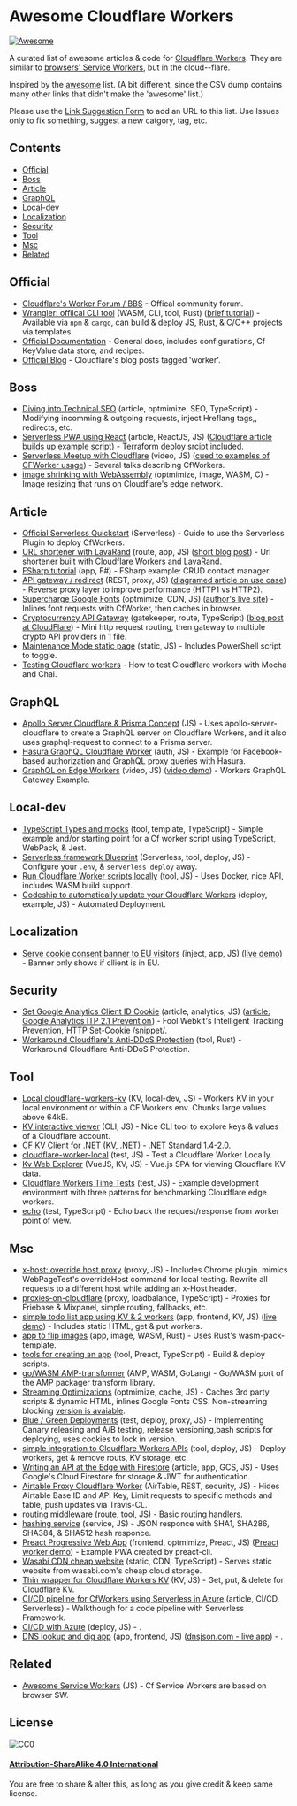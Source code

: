 # Awesome Cloudflare Workers

[![Awesome](https://cdn.rawgit.com/sindresorhus/awesome/d7305f38d29fed78fa85652e3a63e154dd8e8829/media/badge.svg)](https://github.com/sindresorhus/awesome)

A curated list of awesome articles & code for [Cloudflare Workers](https://workers.cloudflare.com/).  They are similar to [browsers' Service Workers](https://developer.mozilla.org/en-US/docs/Web/API/Service_Worker_API), but in the cloud--flare.

Inspired by the [awesome](https://github.com/sindresorhus/awesome) list.  (A bit different, since the CSV dump contains many other links that didn't make the 'awesome' list.)

Please use the [Link Suggestion Form](https://airtable.com/shryEZ28iLgjBbTCE) to add an URL to this list.  Use Issues only to fix something, suggest a new catgory, tag, etc.


## Contents

 - [Official](#official)
 - [Boss](#boss)
 - [Article](#article)
 - [GraphQL](#GraphQL)
 - [Local-dev](#local-dev)
 - [Localization](#localization)
 - [Security](#security)
 - [Tool](#tool)
 - [Msc](#msc)
 - [Related](#related)

## Official

- [Cloudflare's Worker Forum / BBS](https://community.cloudflare.com/c/developers/workers) - Offical community forum.
- [Wrangler: offiical CLI tool](https://github.com/cloudflare/wrangler) (WASM, CLI, tool, Rust) ([brief tutorial](https://dev.to/cloudflareworkers/a-brief-guide-to-what-s-new-with-cloudflare-workers-di8)) - Available via `npm` & `cargo`, can build & deploy JS, Rust, & C/C++ projects via templates.
- [Official Documentation](https://developers.cloudflare.com/workers/about/) - General docs, includes configurations, Cf KeyValue data store, and recipes.
- [Official Blog](https://blog.cloudflare.com/tag/workers/) - Cloudflare's blog posts tagged 'worker'.

## Boss

- [Diving into Technical SEO](https://blog.cloudflare.com/diving-into-technical-seo-cloudflare-workers/) (article, optmimize, SEO, TypeScript) - Modifying incomming & outgoing requests, inject Hreflang tags,, redirects, etc.
- [Serverless PWA using React](https://github.com/cloudflare/workers-react-pwa-example) (article, ReactJS, JS) ([Cloudflare article builds up example script](https://blog.cloudflare.com/serverless-pwa-react-cloudflare-workers/)) - Terraform deploy srcipt included.
- [Serverless Meetup with Cloudflare](https://www.heavybit.com/library/blog/serverless-meetup-with-cloudflare/) (video, JS) ([cued to examples of CFWorker usage](https://youtu.be/kGeu2GzyVKw?t=473)) - Several talks describing CfWorkers.
- [image shrinking with WebAssembly](https://github.com/cloudflare/cloudflare-workers-wasm-demo) (optmimize, image, WASM, C) - Image resizing that runs on Cloudflare's edge network.

## Article

- [Official Serverless Quickstart](https://serverless.com/framework/docs/providers/cloudflare/guide/quick-start/) (Serverless) - Guide to use the Serverless Plugin to deploy CfWorkers.
- [URL shortener with LavaRand](https://github.com/obezuk/cf-workers-link-shortener) (route, app, JS) ([short blog post](levi.lol/url-shortener-built-on-cloudflare/)) - Url shortener built with Cloudflare Workers and LavaRand.
- [FSharp tutorial](https://github.com/jbeeko/cfworker-web-api) (app, F#) - FSharp example: CRUD contact manager.
- [API gateway / redirect](https://github.com/jamesbibby/cloudflare-api-gateway) (REST, proxy, JS) ([diagramed article on use case](bibs.codes/posts/cloudflare-worker-api-gatway/)) - Reverse proxy layer to improve performance (HTTP1 vs HTTP2).
- [Supercharge Google Fonts](https://medium.com/@pierluc/supercharge-google-fonts-with-cloudflare-and-service-workers-25c37462fb6a) (optmimize, CDN, JS) ([author's live site](https://www.jirafe.io/)) - Inlines font requests with CfWorker, then caches in browser.
- [Cryptocurrency API Gateway](https://github.com/stevenpack/cryptoserviceworker) (gatekeeper, route, TypeScript) ([blog post at CloudFlare](https://blog.cloudflare.com/cryptocurrency-api-gateway-typescript-workers/)) - Mini http request routing, then gateway to multiple crypto API providers in 1 file.
- [Maintenance Mode static page](https://www.resdevops.com/2018/03/20/cloudflare-workers-maintenance-mode-static-page/) (static, JS) - Includes PowerShell script to toggle.
- [Testing Cloudflare workers](https://findwork.dev/blog/testing-cloudflare-workers/) - How to test Cloudflare workers with Mocha and Chai.

## GraphQL

- [Apollo Server Cloudflare & Prisma Concept](gitlab.com/travis-projects/cloudflare-workers-graphql-server) (JS) - Uses apollo-server-cloudflare to create a GraphQL server on Cloudflare Workers, and it also uses graphql-request to connect to a Prisma server.
- [Hasura GraphQL Cloudflare Worker](https://github.com/nathanwaters/hasura-cloudflare-worker) (auth, JS) - Example for Facebook-based authorization and GraphQL proxy queries with Hasura.
- [GraphQL on Edge Workers](https://github.com/cloudflare/workers-graphql-gateway-example) (video, JS) ([video demo](https://youtu.be/E9sDH6ylQc4)) - Workers GraphQL Gateway Example.

## Local-dev

- [TypeScript Types and mocks](https://github.com/udacity/cloudflare-typescript-workers) (tool, template, TypeScript) - Simple example and/or starting point for a Cf worker script using TypeScript, WebPack, & Jest.
- [Serverless framework Blueprint](https://github.com/signalnerve/serverless-cloudflare-workers-blueprint) (Serverless, tool, deploy, JS) - Configure your `.env`, & `serverless deploy` away.
- [Run Cloudflare Worker scripts locally](https://github.com/dollarshaveclub/cloudworker) (tool, JS) - Uses Docker, nice API, includes WASM build support.
- [Codeship to automatically update your Cloudflare Workers](https://github.com/karllhughes/workers-codeship-example) (deploy, example, JS) - Automated Deployment.

## Localization

- [Serve cookie consent banner to EU visitors](https://github.com/pioug/cookie-choice) (inject, app, JS) ([live demo](https://github.com/stevenpack/cryptoserviceworker)) - Banner only shows if cllient is in EU.

## Security

- [Set Google Analytics Client ID Cookie](https://gist.github.com/dustinrecko/9f34969250f2e0668d4c4fe4808520a7#file-worker-snippet-js) (article, analytics, JS) ([article: Google Analytics ITP 2.1 Prevention ](https://omr.ruhr/google-analytics-itp-2-1-prevention-http-set-cookie-snippet-182092779d40)) - Fool Webkit's Intelligent Tracking Prevention,  HTTP Set-Cookie /snippet/.
- [Workaround Cloudflare's Anti-DDoS Protection](https://github.com/hrbrmstr/cfhttr) (tool, Rust) - Workaround Cloudflare Anti-DDoS Protection.

## Tool

- [Local cloudflare-workers-kv](https://github.com/bitquant/cloudflare-workers-kv) (KV, local-dev, JS) - Workers KV in your local environment or within a CF Workers env.  Chunks large values above 64kB.
- [KV interactive viewer](https://github.com/jroyal/cloudflare-workers-kv-viewer) (CLI, JS) - Nice CLI tool to explore keys & values of a Cloudflare account.
- [CF KV Client for .NET](https://github.com/aozd4v/cloudflare-workers-kv-dotnet-client) (KV, .NET) - .NET Standard 1.4-2.0.
- [cloudflare-worker-local](https://github.com/gja/cloudflare-worker-local) (test, JS) - Test a Cloudflare Worker Locally.
- [Kv Web Explorer](https://github.com/bcnzer/kv-explorer-ui) (VueJS, KV, JS) - Vue.js SPA for viewing Cloudflare KV data.
- [Cloudflare Workers Time Tests](https://github.com/EverlastingBugstopper/cf-workers-benchmark) (test, JS) - Example development environment with three patterns for benchmarking Cloudflare edge workers.
- [echo](https://github.com/lebinh/cloudflare-workers#workers-zoo) (test, TypeScript) - Echo back the request/response from worker point of view.

## Msc

- [x-host: override host proxy](https://github.com/pmeenan/cf-workers/tree/master/xhost) (proxy, JS) - Includes Chrome plugin.  mimics WebPageTest's overrideHost command for local testing. Rewrite all requests to a different host while adding an x-Host header.
- [proxies-on-cloudflare](https://github.com/GitbookIO/proxies-on-cloudflare) (proxy, loadbalance, TypeScript) - Proxies for Friebase & Mixpanel, simple routing, fallbacks, etc.
- [simple todo list app using KV & 2 workers](https://github.com/signalnerve/cloudflare-workers-todos) (app, frontend, KV, JS) ([live demo](https://todo.kristianfreeman.com/)) - Includes static HTML, get & put workers.
- [app to flip images](https://github.com/Kellel/image_flipper) (app, image, WASM, Rust) - Uses Rust's wasm-pack-template.
- [tools for creating an app](https://github.com/postlight/cloudflare-worker-app-kit) (tool, Preact, TypeScript) - Build & deploy scripts.
- [go/WASM AMP-transformer](https://github.com/gabbifish/amp-transform-wasm) (AMP, WASM, GoLang) - Go/WASM port of the AMP packager transform library.
- [Streaming Optimizations](https://github.com/pmeenan/cf-workers/tree/master/streaming-optimizations) (optmimize, cache, JS) - Caches 3rd party scripts & dynamic HTML, inlines Google Fonts CSS.  Non-streaming blocking [version is avaiable](https://github.com/pmeenan/cf-workers/tree/master/optimization-pack).
- [Blue / Green Deployments](https://github.com/DigitalOptimizationGroup/blue-green-cloudflare-workers) (test, deploy, proxy, JS) - Implementing Canary releasing and A/B testing, release versioning,bash scripts for deploying, uses cookies to lock in version.
- [simple integration to Cloudflare Workers APIs](https://github.com/jspies/cloudflare-workers-toolkit) (tool, deploy, JS) - Deploy workers, get & remove routs, KV storage, etc.
- [Writing an API at the Edge with Firestore](https://blog.cloudflare.com/api-at-the-edge-workers-and-firestore/) (article, app, GCS, JS) - Uses Google's Cloud Firestore for storage & JWT for authentication.
- [Airtable Proxy Cloudflare Worker](https://github.com/portable-cto/airtable-proxy-worker) (AirTable, REST, security, JS) - Hides Airtable Base ID and API Key, Limit requests to specific methods and table, push updates via Travis-CL.
- [routing middleware](https://github.com/bitquant/cloudflare-workers) (route, tool, JS) - Basic routing handlers.
- [hashing service](https://github.com/windbirds/workers_examples/blob/master/hash/index.js) (service, JS) - JSON responce with SHA1, SHA286, SHA384, & SHA512 hash responce.
- [Preact Progressive Web App](https://github.com/DigitalOptimizationGroup/cloudflare-worker-preact-pwa) (frontend, optmimize, Preact, JS) ([Preact worker demo](https://growthcloud.io/)) - Example PWA created by preact-cli.
- [Wasabi CDN cheap website](https://github.com/mraerino/cdn-static) (static, CDN, TypeScript) - Serves static website from wasabi.com's cheap cloud storage.
- [Thin wrapper for Cloudflare Workers KV](https://github.com/Zertz/cloudflare-kv) (KV, JS) - Get, put, & delete for Cloudflare KV.
- [CI/CD pipeline for CfWorkers using Serverless in Azure](https://medium.com/gettimely/how-to-set-up-ci-cd-pipeline-for-cloudflare-workers-using-serverless-framework-in-azure-devops-aka-1e904e91e130) (article, CI/CD, Serverless) - Walkthough for a code pipeline with Serverless Framework.
- [CI/CD with Azure](https://github.com/daniel-simpson/Cloudflare-Enterprise-Workers) (deploy, JS) - .
- [DNS lookup and dig app](https://github.com/matthewgall/beta.dnsjson.com) (app, frontend, JS) ([dnsjson.com - live app](https://beta.dnsjson.com/)) - .

## Related

- [Awesome Service Workers](https://github.com/TalAter/awesome-service-workers#awesome-service-workers-) (JS) - Cf Service Workers are based on browser SW.


## License

[![CC0](https://mirrors.creativecommons.org/presskit/buttons/88x31/svg/by-sa.svg)](https://creativecommons.org/licenses/by-sa/4.0/)

#### [Attribution-ShareAlike 4.0 International](https://creativecommons.org/licenses/by-sa/4.0/)

You are free to share & alter this, as long as you give credit & keep same license.

